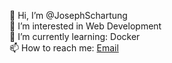 👋 Hi, I’m @JosephSchartung  
👀 I’m interested in Web Development  
🌱 I’m currently learning: Docker  
📫 How to reach me: [Email](mailto:joseph.schartung@gmail.com)  
